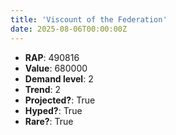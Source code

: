 ```yaml
---
title: 'Viscount of the Federation'
date: 2025-08-06T00:00:00Z
---
```

- **RAP**: 490816
- **Value**: 680000
- **Demand level**: 2
- **Trend**: 2
- **Projected?**: True
- **Hyped?**: True
- **Rare?**: True
